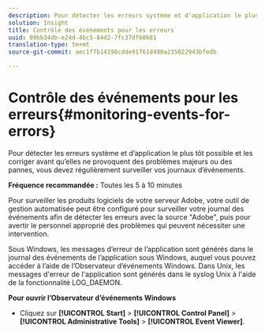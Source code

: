 ```yaml
---
description: Pour détecter les erreurs système et d’application le plus tôt possible et les corriger avant qu’elles ne provoquent des problèmes majeurs ou des pannes, vous devez régulièrement surveiller vos journaux d’événements.
solution: Insight
title: Contrôle des événements pour les erreurs
uuid: 09bb34db-e24d-4bc5-84d2-7fc37df60681
translation-type: tm+mt
source-git-commit: aec1f7b14198cdde91f61d490a235022943bfedb

---
```



# Contrôle des événements pour les erreurs{#monitoring-events-for-errors}

Pour détecter les erreurs système et d’application le plus tôt possible et les corriger avant qu’elles ne provoquent des problèmes majeurs ou des pannes, vous devez régulièrement surveiller vos journaux d’événements.

**Fréquence recommandée :** Toutes les 5 à 10 minutes

Pour surveiller les produits logiciels de votre serveur Adobe, votre outil de gestion automatisée peut être configuré pour surveiller votre journal des événements afin de détecter les erreurs avec la source &quot;Adobe&quot;, puis pour avertir le personnel approprié des problèmes qui peuvent nécessiter une intervention.

Sous Windows, les messages d’erreur de l’application sont générés dans le journal des événements de l’application sous Windows, auquel vous pouvez accéder à l’aide de l’Observateur d’événements Windows. Dans Unix, les messages d&#39;erreur de l&#39;application sont générés dans le syslog Unix à l&#39;aide de la fonctionnalité LOG_DAEMON.

**Pour ouvrir l’Observateur d’événements Windows**

* Cliquez sur **[!UICONTROL Start]** > **[!UICONTROL Control Panel]** > **[!UICONTROL Administrative Tools]** > **[!UICONTROL Event Viewer]**.

